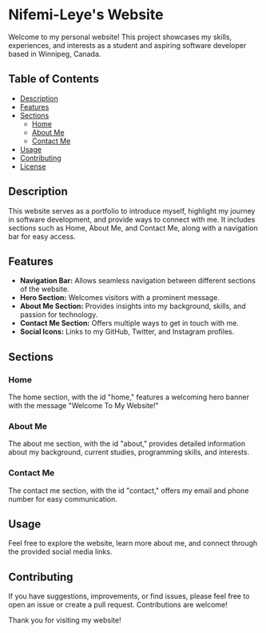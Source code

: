 # Nifemi-Leye's Website

Welcome to my personal website! This project showcases my skills, experiences, and interests as a student and aspiring software developer based in Winnipeg, Canada.

## Table of Contents
- [Description](#description)
- [Features](#features)
- [Sections](#sections)
  - [Home](#home)
  - [About Me](#about-me)
  - [Contact Me](#contact-me)
- [Usage](#usage)
- [Contributing](#contributing)
- [License](#license)

## Description

This website serves as a portfolio to introduce myself, highlight my journey in software development, and provide ways to connect with me. It includes sections such as Home, About Me, and Contact Me, along with a navigation bar for easy access.

## Features

- **Navigation Bar:** Allows seamless navigation between different sections of the website.
- **Hero Section:** Welcomes visitors with a prominent message.
- **About Me Section:** Provides insights into my background, skills, and passion for technology.
- **Contact Me Section:** Offers multiple ways to get in touch with me.
- **Social Icons:** Links to my GitHub, Twitter, and Instagram profiles.

## Sections

### Home

The home section, with the id "home," features a welcoming hero banner with the message "Welcome To My Website!"

### About Me

The about me section, with the id "about," provides detailed information about my background, current studies, programming skills, and interests.

### Contact Me

The contact me section, with the id "contact," offers my email and phone number for easy communication.

## Usage

Feel free to explore the website, learn more about me, and connect through the provided social media links.

## Contributing

If you have suggestions, improvements, or find issues, please feel free to open an issue or create a pull request. Contributions are welcome!

Thank you for visiting my website!
